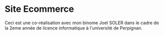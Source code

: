# Site Ecommerce

Ceci est une co-réalisation avec mon binome Joel SOLER dans le cadre de la 2eme année de licence informatique à l'université de Perpignan.


